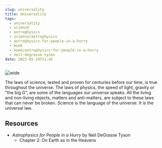 ```yaml
---
slug: universality
title: Universality
tags:
  - universality
  - science
  - astrophysics
  - science/astrophysics
  - astrophysics-for-people-in-a-hurry
  - book
  - book/astrophysics-for-people-in-a-hurry
  - neil-degrasse-tyson
date: 2021-05-24T11:42
---
```



![wide](https://cdn.pixabay.com/photo/2017/09/12/11/56/universe-2742113_1280.jpg "image from Pixabay (cc)")

The laws of science, tested and proven for centuries before our time, is true
throughout the universe. The laws of physics, the speed of light, gravity or
"the big G", are some of the languages our universe speaks. All the living and
non-living objects, matters and anti-matters, are subject to these laws that can
never be broken. Science is the language of the universe. It is the universal
law.

<div class="ui section divider"></div>
<section id="socialMediaLinks"></section>

## Resources

- _Astrophysics for People in a Hurry_ by Neil DeGrasse Tyson
  - Chapter 2: On Earth as in the Heavens
